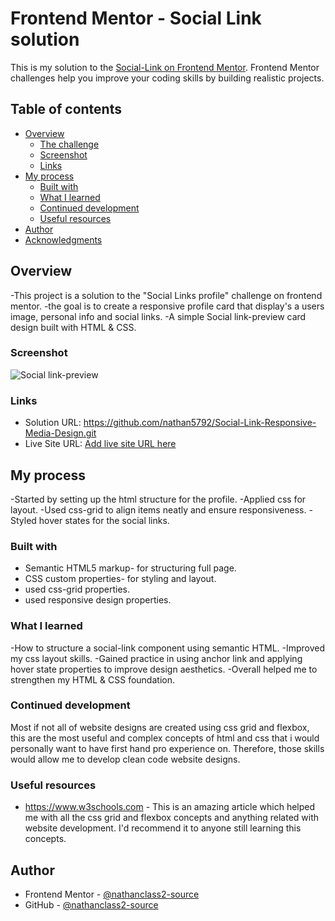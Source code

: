 # Frontend Mentor - Social Link solution

This is my solution to the [Social-Link on Frontend Mentor](https://www.frontendmentor.io/challenges/bento-grid-RMydElrlOj). Frontend Mentor challenges help you improve your coding skills by building realistic projects. 

## Table of contents

- [Overview](#overview)
  - [The challenge](#the-challenge)
  - [Screenshot](#screenshot)
  - [Links](#links)
- [My process](#my-process)
  - [Built with](#built-with)
  - [What I learned](#what-i-learned)
  - [Continued development](#continued-development)
  - [Useful resources](#useful-resources)
- [Author](#author)
- [Acknowledgments](#acknowledgments)
 
## Overview
-This project is a solution to the "Social Links profile" challenge on frontend mentor.
-the goal is to create a responsive profile card that display's a users image, personal info and social links.
-A simple Social link-preview card design built with HTML & CSS.

### Screenshot

![Social link-preview](./assets/images/Social-link%20Preview.png)

### Links

- Solution URL: https://github.com/nathan5792/Social-Link-Responsive-Media-Design.git
- Live Site URL: [Add live site URL here](https://your-live-site-url.com)

## My process
-Started by setting up the html structure for the profile.
-Applied css for layout.
-Used css-grid to align items neatly and ensure responsiveness.
-Styled hover states for the social links.

### Built with

- Semantic HTML5 markup- for structuring full page.
- CSS custom properties- for styling and layout.
- used css-grid properties.
- used responsive design properties.

### What I learned
-How to structure a social-link component using semantic HTML.
-Improved my css layout skills.
-Gained practice in using anchor link and applying hover state properties to improve design aesthetics.
-Overall helped me to strengthen my HTML & CSS foundation. 

### Continued development

Most if not all of website designs are created using css grid and flexbox, this are the most useful and complex concepts of html and css that i would personally want to have first hand pro experience on. Therefore, those skills would allow me to develop clean code website designs. 

### Useful resources
- https://www.w3schools.com - This is an amazing article which helped me with all the css grid and flexbox concepts and anything related with website  development. I'd recommend it to anyone still learning this concepts.

## Author
- Frontend Mentor - [@nathanclass2-source](https://www.frontendmentor.io/profile/nathanclass2-source)
- GitHub - [@nathanclass2-source](https://www.frontendmentor.io/profile/nathanclass2-source)

